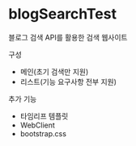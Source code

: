 # blogSearchTest
블로그 검색 API를 활용한 검색 웹사이트

구성
- 메인(초기 검색만 지원)
- 리스트(기능 요구사항 전부 지원)

추가 기능
- 타임리프 템플릿
- WebClient
- bootstrap.css
